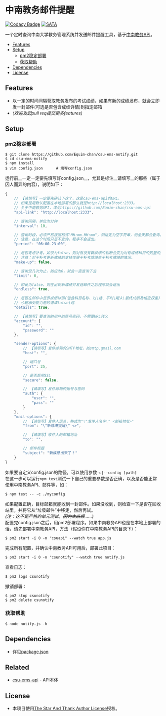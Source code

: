 # 中南教务邮件提醒 #
[![Codacy Badge](https://api.codacy.com/project/badge/Grade/66ae5c8fce5e4520b2f8f5bf864cc136)](https://www.codacy.com/app/Equim-chan/csu-ems-notify?utm_source=github.com&amp;utm_medium=referral&amp;utm_content=Equim-chan/csu-ems-notify&amp;utm_campaign=Badge_Grade) [![SATA](https://img.shields.io/badge/license-SATA-blue.svg)](https://github.com/Equim-chan/csu-ems-notify/blob/master/LICENSE)

一个定时查询中南大学教务管理系统并发送邮件提醒工具，基于[中南教务API](https://github.com/Equim-chan/csu-ems-api)。

- [Features](#features)
- [Setup](#setup)
    - [pm2稳定部署](#pm2稳定部署)
    - [获取帮助](#获取帮助)
- [Dependencies](#dependencies)
- [License](#license)

## Features ##

* 以一定的时间间隔获取教务发布的考试成绩，如果有新的成绩发布，就会立即发一封邮件(可选是否包含成绩详情)到指定邮箱
* _(欢迎发起pull req提交更多features)_

## Setup ##

### pm2稳定部署 ###
```shell
$ git clone https://github.com/Equim-chan/csu-ems-notify.git
$ cd csu-ems-notify
$ npm install
$ vim config.json      # 填写config.json
```
运行前__一定一定要先填写好config.json__，尤其是标注__请填写__的那些（属于因人而异的内容），说明如下：
```JavaScript
{
    // 【请填写】一定要先确认下这个，这是csu-ems-api的URL。
    // 如果是用默认配置在本地部署的那么就是http://localhost:2333。
    // 关于中南教务API，详见https://github.com/Equim-chan/csu-ems-api
    "api-link": "http://localhost:2333",

    // 查询间隔，单位为分钟
    "interval": 10,

    // 查询时段，必须严格按照格式"HH:mm-HH:mm"，如指定为空字符串，则全天都会查询。
    // 注意，在这个时段只是不查询，程序不会退出。
    "period": "06:00-23:00",

    // 是否考虑补考。如设为false，则对有没有新成绩的判断会变为对有成绩科目的数量的简单比较。
    // 注意：对于补考更新成绩的支持仅限于补考成绩高于初考成绩的情况。
    "make-up": false,

    // 查询至几次为止，如设为0，就会一直查询下去
    "limit": 0,

    // 如设为false，则在出现新成绩并发送邮件之后程序就会退出
    "endless": true,

    // 是否在邮件中显示成绩详情(包含科目名称、过\挂、平时\期末\最终成绩及相应权重)
    // 心理承受能力差的请填false(逃
    "details": true,

    // 【请填写】要查询的用户的账号密码，不需要URL转义
    "account": {
        "id": "",
        "password": ""
    },

    "sender-options": {
        // 【请填写】发件邮箱的SMTP地址，如smtp.gmail.com
        "host": "",

        // 端口号
        "port": 25,

        // 是否启用SSL
        "secure": false,

        // 【请填写】发件邮箱的账号与密码
        "auth": {
            "user": "",
            "pass": ""
        }
    },
    "mail-options": {
        // 【请填写】发件人信息，格式为"\"发件人名字\" <邮箱地址>"
        "from": "\"新成绩提醒\" <>",

        // 【请填写】收件人的邮箱地址
        "to": "",

        // 邮件标题
        "subject": "新成绩出来了！"
    }
}
```
如果要自定义config.json的路径，可以使用参数`-c|--config [path]`  
在这一步可以运行`npm test`测试一下自己的重要参数是否正确，以及是否能正常使用中南教务API、邮件等，如：  
```shell
$ npm test -- -c ./myconfig
```
如果配置正确，目标邮箱就能收到一封邮件。如果没收到，则检查一下是否在回收站里，并将它从“垃圾邮件”中移走，然后再试。  
_(注：这不是严格的单元测试，~~因为太麻烦~~……)_  
配置完config.json之后，用pm2部署程序。如果中南教务API也是在本地上部署的话，请先部署中南教务API，方法（假设你在中南教务API的目录下）：
```shell
$ pm2 start -i 0 -n "csuapi" --watch true app.js
```
完成所有配置，并确认中南教务API可用后，部署此项目：
```shell
$ pm2 start -i 0 -n "csunotify" --watch true notify.js
```
查看日志：
```shell
$ pm2 logs csunotify
```
撤销部署：
```shell
$ pm2 stop csunotify
$ pm2 delete csunotify
```

### 获取帮助 ###
```shell
$ node notify.js -h
```

## Dependencies ##
* 详见[package.json](https://github.com/Equim-chan/csu-ems-notify/blob/master/package.json#L16)

## Related ##
* [csu-ems-api](https://github.com/Equim-chan/csu-ems-api) - API本体

## License ##
* 本项目使用[The Star And Thank Author License](https://github.com/Equim-chan/csu-ems-notify/blob/master/LICENSE)授权。